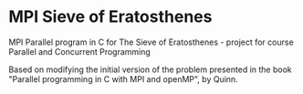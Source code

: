 # MPI Sieve of Eratosthenes
MPI Parallel program in C for The Sieve of Eratosthenes - project for course Parallel and Concurrent Programming

Based on modifying the initial version of the problem presented in the book 
"Parallel programming in C with MPI and openMP", by Quinn.
